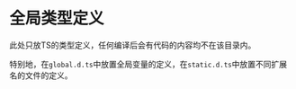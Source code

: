 # 全局类型定义

此处只放TS的类型定义，任何编译后会有代码的内容均不在该目录内。

特别地，在`global.d.ts`中放置全局变量的定义，在`static.d.ts`中放置不同扩展名的文件的定义。
